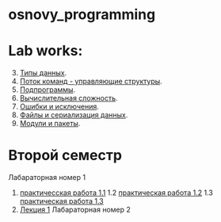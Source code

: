 # osnovy_programming


# Lab works:

3. [Типы данных](/задание_task_03_02_01_jpynb.ipynb).
4. [Поток команд - управляющие структуры](/lab4.ipynb).
5. [Подпрограммы](/lab5.ipynb).
6. [Вычислительная сложность](/lab6.ipynb).
7. [Ошибки и исключения](/лаб_7.ipynb).
8. [Файлы и сериализация данных](/лаб_8.ipynb).
9. [Модули и пакеты](/лаб_9.ipynb). 

# Второй семестр

Лабараторная номер 1
1. [практичесская работа 1.1](/Practice.ipynb) 
1.2 [практическая работа 1.2](/practice_1_2.ipynb)
1.3 [практическая работа 1.3](/practice_1_3.ipynb)
4. [Лекция 1](/Лекция_Python.ipynb)
Лабараторная номер 2 

